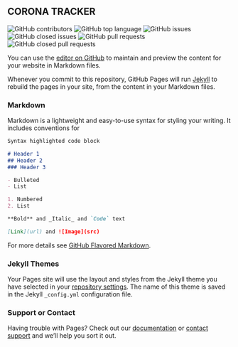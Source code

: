 ## CORONA TRACKER


![GitHub contributors](https://img.shields.io/github/contributors-anon/himanshu2406/Corona-Tracker?style=for-the-badge)
![GitHub top language](https://img.shields.io/github/languages/top/himanshu2406/Corona-Tracker?style=for-the-badge)
![GitHub issues](https://img.shields.io/github/issues/himanshu2406/Corona-Tracker?style=for-the-badge)
![GitHub closed issues](https://img.shields.io/github/issues-closed/himanshu2406/Corona-Tracker?style=for-the-badge)
![GitHub pull requests](https://img.shields.io/github/issues-pr/himanshu2406/Corona-Tracker?style=for-the-badge)
![GitHub closed pull requests](https://img.shields.io/github/issues-pr-closed/himanshu2406/Corona-Tracker?style=for-the-badge)

You can use the [editor on GitHub](https://github.com/himanshu2406/Corona-Tracker/edit/master/README.md) to maintain and preview the content for your website in Markdown files.

Whenever you commit to this repository, GitHub Pages will run [Jekyll](https://jekyllrb.com/) to rebuild the pages in your site, from the content in your Markdown files.

### Markdown

Markdown is a lightweight and easy-to-use syntax for styling your writing. It includes conventions for

```markdown
Syntax highlighted code block

# Header 1
## Header 2
### Header 3

- Bulleted
- List

1. Numbered
2. List

**Bold** and _Italic_ and `Code` text

[Link](url) and ![Image](src)
```

For more details see [GitHub Flavored Markdown](https://guides.github.com/features/mastering-markdown/).

### Jekyll Themes

Your Pages site will use the layout and styles from the Jekyll theme you have selected in your [repository settings](https://github.com/himanshu2406/Corona-Tracker/settings). The name of this theme is saved in the Jekyll `_config.yml` configuration file.

### Support or Contact

Having trouble with Pages? Check out our [documentation](https://help.github.com/categories/github-pages-basics/) or [contact support](https://github.com/contact) and we’ll help you sort it out.
